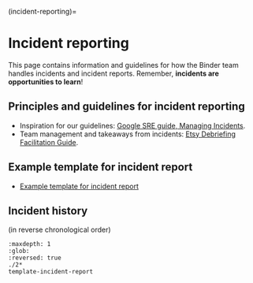 (incident-reporting)=
# Incident reporting

This page contains information and guidelines for how the Binder team handles incidents and incident reports. Remember, **incidents are opportunities to learn**!

## Principles and guidelines for incident reporting

-   Inspiration for our guidelines: [Google SRE guide, Managing Incidents](https://sre.google/sre-book/managing-incidents/).
-   Team management and takeaways from incidents: [Etsy Debriefing Facilitation Guide](https://extfiles.etsy.com/DebriefingFacilitationGuide.pdf).

## Example template for incident report

-   [Example template for incident report](./template-incident-report.md)

## Incident history

(in reverse chronological order)

```{toctree}
:maxdepth: 1
:glob:
:reversed: true
./2*
template-incident-report
```
